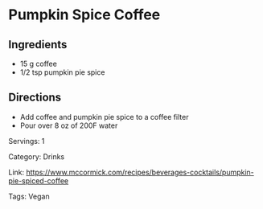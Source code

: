 # Pumpkin Spice Coffee

## Ingredients
- 15 g coffee
- 1/2 tsp pumpkin pie spice

## Directions
- Add coffee and pumpkin pie spice to a coffee filter
- Pour over 8 oz of 200F water

Servings: 1

Category: Drinks

Link: https://www.mccormick.com/recipes/beverages-cocktails/pumpkin-pie-spiced-coffee

Tags: Vegan

